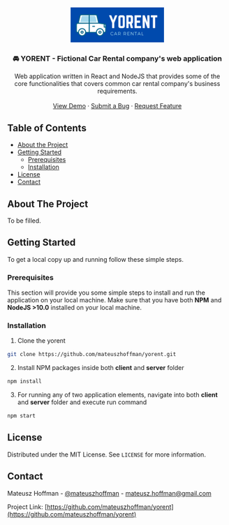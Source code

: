 
<br />
<p align="center">
  <a href="https://github.com/mateuszhoffman/yorent">
    <img src="docs/images/yorent-logo-rm.jpg" alt="Logo" width="214" height="80">
  </a>

  <h3 align="center">🚘 YORENT - Fictional Car Rental company's web application</h3>

  <p align="center">
    Web application written in React and NodeJS that provides some of the core functionalities that covers common car rental company's business requirements.
    <br />
    <br />
    <a href="#">View Demo</a>
    ·
    <a href="https://github.com/mateuszhoffman/yorent/issues">Submit a Bug</a>
    ·
    <a href="https://github.com/mateuszhoffman/yorent/issues">Request Feature</a>
  </p>
</p>



## Table of Contents

* [About the Project](#about-the-project)
* [Getting Started](#getting-started)
  * [Prerequisites](#prerequisites)
  * [Installation](#installation)
* [License](#license)
* [Contact](#contact)



## About The Project

To be filled.

## Getting Started

To get a local copy up and running follow these simple steps.

### Prerequisites

This section will provide you some simple steps to install and run the application on your local machine.
Make sure that you have both **NPM** and **NodeJS >10.0** installed on your local machine.

### Installation
 
1. Clone the yorent
```sh
git clone https://github.com/mateuszhoffman/yorent.git
```
2. Install NPM packages inside both **client** and **server** folder
```sh
npm install
```
3. For running any of two application elements, navigate into both **client** and **server** folder and execute run command
```sh
npm start
```

## License

Distributed under the MIT License. See `LICENSE` for more information.

## Contact

Mateusz Hoffman - [@mateuszhoffman](https://twitter.com/mateuszhoffman) - mateusz.hoffman@gmail.com

Project Link: [https://github.com/mateuszhoffman/yorent](https://github.com/mateuszhoffman/yorent)
